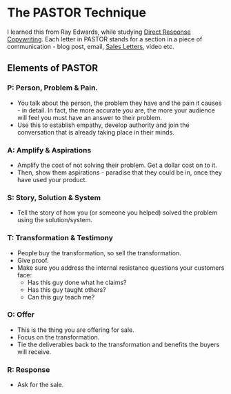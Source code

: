 # The PASTOR Technique

I learned this from Ray Edwards, while studying [Direct Response Copywriting](Direct%20Response%20Copywriting). Each letter in PASTOR stands for a section in a piece of communication - blog post, email, [Sales Letters](Inbox/Sales%20Letters.md), video etc.

## Elements of PASTOR
### P: Person, Problem & Pain.
- You talk about the person, the problem they have and the pain it causes - in detail. In fact, the more accurate you are, the more your audience will feel you must have an answer to their problem.
- Use this to establish empathy, develop authority and join the conversation that is already taking place in their minds.

### A: Amplify & Aspirations
- Amplify the cost of not solving their problem. Get a dollar cost on to it.
- Then, show them aspirations - paradise that they could be in, once they have used your product.

### S: Story, Solution & System
- Tell the story of how you (or someone you helped) solved the problem using the solution/system.

### T: Transformation & Testimony
- People buy the transformation, so sell the transformation.
- Give proof.
- Make sure you address the internal resistance questions your customers face:
	- Has this guy done what he claims?
	- Has this guy taught others?
	- Can this guy teach me?

### O: Offer
- This is the thing you are offering for sale.
- Focus on the transformation.
- Tie the deliverables back to the transformation and benefits the buyers will receive.

### R: Response
- Ask for the sale.